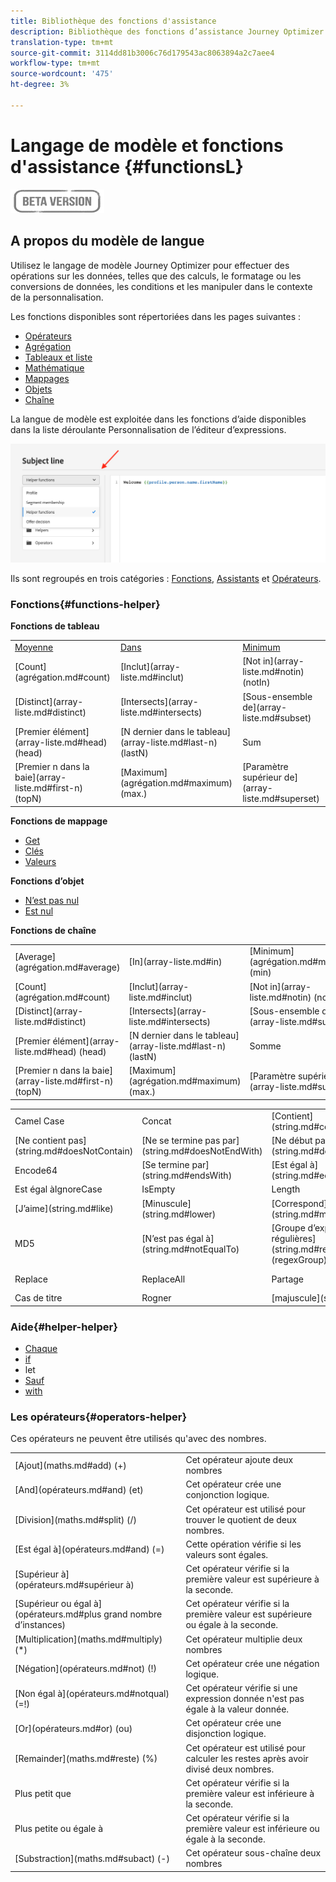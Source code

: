 ```yaml
---
title: Bibliothèque des fonctions d'assistance
description: Bibliothèque des fonctions d’assistance Journey Optimizer
translation-type: tm+mt
source-git-commit: 3114dd81b3006c76d179543ac8063894a2c7aee4
workflow-type: tm+mt
source-wordcount: '475'
ht-degree: 3%

---
```



# Langage de modèle et fonctions d&#39;assistance {#functionsL}

![](../../assets/do-not-localize/badge.png)


## A propos du modèle de langue

Utilisez le langage de modèle Journey Optimizer pour effectuer des opérations sur les données, telles que des calculs, le formatage ou les conversions de données, les conditions et les manipuler dans le contexte de la personnalisation.

Les fonctions disponibles sont répertoriées dans les pages suivantes :

* [Opérateurs](operators.md)
* [Agrégation](aggregation.md)
* [Tableaux et liste](arrays-list.md)
* [Mathématique](maths.md)
* [Mappages](maps.md)
* [Objets](objects.md)
* [Chaîne](string.md)

La langue de modèle est exploitée dans les fonctions d’aide disponibles dans la liste déroulante Personnalisation de l’éditeur d’expressions.

![](../assets/access-helper-functions.png)

Ils sont regroupés en trois catégories : [Fonctions](#functions-helper), [Assistants](#helper-helper) et [Opérateurs](#operators-helper).

### Fonctions{#functions-helper}

**Fonctions de tableau**

<table>
    <tr><td><a href="aggregation.md#average">Moyenne</a></td><td><a href="arrays-list.md#in">Dans</a></td><td><a href="aggregation.md#minimum">Minimum</a></td></tr>
    <tr><td>[Count](agrégation.md#count)</td><td>[Inclut](array-liste.md#inclut)</td><td>[Not in](array-liste.md#notin) (notIn)</td></tr>
    <tr><td>[Distinct](array-liste.md#distinct)</td><td>[Intersects](array-liste.md#intersects)</td><td>[Sous-ensemble de](array-liste.md#subset)</td></tr>
    <tr><td>[Premier élément](array-liste.md#head) (head)</td><td>[N dernier dans le tableau](array-liste.md#last-n) (lastN)</td><td>Sum</td></tr>
    <tr><td>[Premier n dans la baie](array-liste.md#first-n) (topN)</td><td>[Maximum](agrégation.md#maximum) (max.)</td><td>[Paramètre supérieur de](array-liste.md#superset)</td></tr>
</table>


**Fonctions de mappage**

* [Get](maps.md#get)
* [Clés](maps.md#keys)
* [Valeurs](maps.md#values)

**Fonctions d’objet**

* [N’est pas nul](objects.md#isNotNull)
* [Est nul](objects.md#isNull)

**Fonctions de chaîne**

<table>
    <tr>
        <td>[Average](agrégation.md#average)</td>
        <td>[In](array-liste.md#in)</td>
        <td>[Minimum](agrégation.md#minimum) (min)</td>
    </tr>
    <tr>
        <td>[Count](agrégation.md#count)</td>
        <td>[Inclut](array-liste.md#inclut)</td>
        <td>[Not in](array-liste.md#notin) (notIn)</td>
    </tr>
    <tr>
        <td>[Distinct](array-liste.md#distinct)</td>
        <td>[Intersects](array-liste.md#intersects)</td>
        <td>[Sous-ensemble de](array-liste.md#subset)</td>
    </tr>
    <tr>
        <td>[Premier élément](array-liste.md#head) (head)</td>
        <td>[N dernier dans le tableau](array-liste.md#last-n) (lastN)</td>
        <td>Somme</td>
    </tr>
    <tr>
        <td>[Premier n dans la baie](array-liste.md#first-n) (topN)</td>
        <td>[Maximum](agrégation.md#maximum) (max.)</td>
        <td>[Paramètre supérieur de](array-liste.md#superset)</td>
    </tr>
</table>


<table>
    <tr>
        <td>Camel Case</td>
        <td>Concat</td>
        <td>[Contient](string.md#contains)</td>
    </tr>
    <tr>
        <td>[Ne contient pas](string.md#doesNotContain)</td>
        <td>[Ne se termine pas par](string.md#doesNotEndWith)</td>
        <td>[Ne début pas avec](string.md#doesNotStartWith)</td>
    </tr>
    <tr>
        <td>Encode64</td>
        <td>[Se termine par](string.md#endsWith)</td>
        <td>[Est égal à](string.md#equals)</td>
    </tr>
    <tr>
        <td>Est égal àIgnoreCase</td>
        <td>IsEmpty</td>
        <td>Length</td>
    </tr>
    <tr>
        <td>[J’aime](string.md#like)</td>
        <td>[Minuscule](string.md#lower)</td>
        <td>[Correspond](string.md#match)</td>
    </tr>
    <tr>
        <td> MD5</td>
        <td>[N’est pas égal à](string.md#notEqualTo)</td>
        <td>[Groupe d’expressions régulières](string.md#regexGroup) (regexGroup)</td>
    </tr>
    <tr>
        <td>Replace</td><td>ReplaceAll</td>
        <td>Partage</td>
        <td>[Débuts avec](string.md#démarreAvec)</td>
    </tr>
    <tr>
        <td>Cas de titre</td>
        <td>Rogner</td>
        <td>[majuscule](string.md#upper)</td>
    </tr>
</table>

### Aide{#helper-helper}

* [Chaque](../personalization-syntax.md#each)
* [if](../personalization-syntax.md#if)
* let
* [Sauf](../personalization-syntax.md#unless)
* [with](../personalization-syntax.md#with)

### Les opérateurs{#operators-helper}

Ces opérateurs ne peuvent être utilisés qu&#39;avec des nombres.

<table>
    <tr>
        <td>[Ajout](maths.md#add) (+)</td>
        <td>Cet opérateur ajoute deux nombres</td>
    </tr>
    <tr>
        <td>[And](opérateurs.md#and) (et)</td>
        <td>Cet opérateur crée une conjonction logique.</td>
    </tr>
    <tr>
        <td>[Division](maths.md#split) (/)</td>
        <td>Cet opérateur est utilisé pour trouver le quotient de deux nombres.</td>
    </tr>
    <tr>
        <td>[Est égal à](opérateurs.md#and) (=)</td>
        <td>Cette opération vérifie si les valeurs sont égales.</td>
    </tr>
    <tr>
        <td>[Supérieur à](opérateurs.md#supérieur à)</td>
        <td>Cet opérateur vérifie si la première valeur est supérieure à la seconde.</td>
    </tr>
    <tr>
        <td>[Supérieur ou égal à](opérateurs.md#plus grand nombre d’instances)</td>
        <td>Cet opérateur vérifie si la première valeur est supérieure ou égale à la seconde.</td>
    </tr>
    <tr>
        <td>[Multiplication](maths.md#multiply) (*) </td>
        <td>Cet opérateur multiplie deux nombres</td>
    </tr>
    <tr>
        <td>[Négation](opérateurs.md#not) (!) </td>
        <td>Cet opérateur crée une négation logique.</td>
    </tr>
    <tr>
        <td>[Non égal à](opérateurs.md#notqual) (=!) </td>
        <td>Cet opérateur vérifie si une expression donnée n'est pas égale à la valeur donnée.</td>
    </tr>
    <tr>
        <td>[Or](opérateurs.md#or) (ou) </td>
        <td>Cet opérateur crée une disjonction logique.</td>
    </tr>
    <tr>
        <td>[Remainder](maths.md#reste) (%) </td>
        <td>Cet opérateur est utilisé pour calculer les restes après avoir divisé deux nombres.</td>
    </tr>
    <tr>
        <td>Plus petit que</td>
        <td>Cet opérateur vérifie si la première valeur est inférieure à la seconde.</td>
    </tr>
    <tr>
        <td>Plus petite ou égale à</td>
        <td>Cet opérateur vérifie si la première valeur est inférieure ou égale à la seconde.</td>
    </tr>
    <tr>
        <td>[Substraction](maths.md#subact) (-) </td>
        <td>Cet opérateur sous-chaîne deux nombres</td>
    </tr>
</table>
